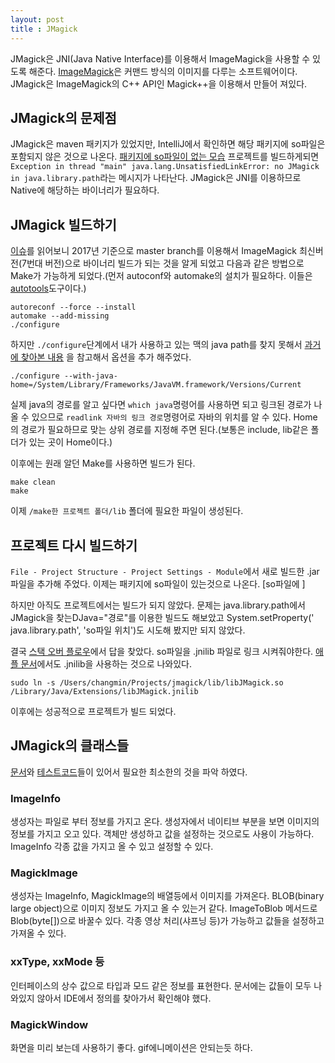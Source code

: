 ```yaml
---
layout: post
title : JMagick
---
```


JMagick은 JNI(Java Native Interface)를 이용해서 ImageMagick을 사용할 수 있도록 해준다. 
[ImageMagick](https://www.imagemagick.org/script/index.php)은 커맨드 방식의 이미지를 다루는 소프트웨어이다.
JMagick은 ImageMagick의 C++ API인 Magick++을 이용해서 만들어 져있다.

## JMagick의 문제점
JMagick은 maven 패키지가 있었지만, IntelliJ에서 확인하면 해당 패키지에 so파일은 포함되지 않은 것으로 나온다. 
[패키지에 so파일이 없는 모습](/images/JMagick1.png)
프로젝트를 빌드하게되면 `Exception in thread "main" java.lang.UnsatisfiedLinkError: no JMagick in java.library.path`라는 메시지가 나타난다. JMagick은 JNI를 이용하므로 Native에 해당하는 바이너리가 필요하다.

## JMagick 빌드하기
[이슈](https://github.com/techblue/jmagick/issues/41)를 읽어보니 2017년 기준으로 master branch를 이용해서 ImageMagick 최신버전(7번대 버전)으로 바이너리 빌드가 되는 것을 알게 되었고 다음과 같은 방법으로 Make가 가능하게 되었다.(먼저 autoconf와 automake의 설치가 필요하다. 이들은 [autotools](http://kthan.tistory.com/entry/%EB%A6%AC%EB%88%85%EC%8A%A4-Linux-autotool%EB%A1%9C-%EC%86%90%EC%89%BD%EA%B2%8C-Makefile-%EC%83%9D%EC%84%B1%ED%95%98%EA%B8%B0-autoscan-autoconf-automake-etc)도구이다.)
```
autoreconf --force --install
automake --add-missing
./configure
```

 하지만 `./configure`단계에서 내가 사용하고 있는 맥의 java path를 찾지 못해서 [과거에 찾아본 내용](https://www.snip2code.com/Snippet/1458563/ImageMagick-and-JMagick-install-on-Mac-O) 을 참고해서 옵션을 추가 해주었다.
```
./configure --with-java-home=/System/Library/Frameworks/JavaVM.framework/Versions/Current
```
실제 java의 경로를 알고 싶다면 `which java`명령어를 사용하면 되고 링크된 경로가 나올 수 있으므로 `readlink 자바의 링크 경로`명령어로 자바의 위치를 알 수 있다. Home의 경로가 필요하므로 맞는 상위 경로를 지정해 주면 된다.(보통은 include, lib같은 폴더가 있는 곳이 Home이다.)

이후에는 원래 알던 Make를 사용하면 빌드가 된다.
```
make clean
make
```
이제 `/make한 프로젝트 폴더/lib` 폴더에 필요한 파일이 생성된다.

## 프로젝트 다시 빌드하기
`File - Project Structure - Project Settings - Module`에서 새로 빌드한 .jar파일을 추가해 주었다.
이제는 패키지에 so파일이 있는것으로 나온다.
[so파일에 ]

하지만 아직도 프로젝트에서는 빌드가 되지 않았다. 문제는 java.library.path에서 JMagick을 찾는DJava="경로"를 이용한 빌드도 해보았고 System.setProperty(' java.library.path', 'so파일 위치')도 시도해 봤지만 되지 않았다.

결국 [스택 오버 플로우](https://stackoverflow.com/questions/8791986/jmagick-setup-problems-with-eclipse-in-os-x-unsatisfiedlinkerror-no-jmagick-i)에서 답을 찾았다. so파일을 .jnilib 파일로 링크 시켜줘야한다. [애플 문서](https://developer.apple.com/library/content/documentation/Java/Conceptual/Java14Development/05-CoreJavaAPIs/CoreJavaAPIs.html)에서도 .jnilib을 사용하는 것으로 나와있다.
```
sudo ln -s /Users/changmin/Projects/jmagick/lib/libJMagick.so /Library/Java/Extensions/libJMagick.jnilib
```
이후에는 성공적으로 프로젝트가 빌드 되었다.

## JMagick의 클래스들
[문서](http://www.jmagick.org/jmagick-doc/)와 [테스트](https://github.com/techblue/jmagick/blob/master/test/magicktest/TestJMagick.java)[코드](https://github.com/techblue/jmagick/blob/master/test/magicktest/OldSimpleTest.java)들이 있어서 필요한 최소한의 것을 파악 하였다.

### ImageInfo
생성자는 파일로 부터 정보를 가지고 온다. 생성자에서 네이티브 부분을 보면 이미지의 정보를 가지고 오고 있다. 객체만 생성하고 값을 설정하는 것으로도 사용이 가능하다.
ImageInfo 각종 값을 가지고 올 수 있고 설정할 수 있다.

### MagickImage
생성자는 ImageInfo, MagickImage의 배열등에서 이미지를 가져온다. BLOB(binary large object)으로 이미지 정보도 가지고 올 수 있는거 같다.
ImageToBlob 메서드로 Blob(byte[])으로 바꿀수 있다. 각종 영상 처리(샤프닝 등)가 가능하고 값들을 설정하고 가져올 수 있다.

### xxType, xxMode 등
인터페이스의 상수 값으로 타입과 모드 같은 정보를 표현한다. 문서에는 값들이 모두 나와있지 않아서 IDE에서 정의를 찾아가서 확인해야 했다.

### MagickWindow
화면을 미리 보는데 사용하기 좋다. gif에니메이션은 안되는듯 하다.